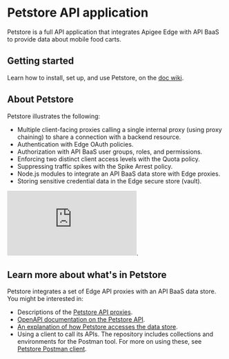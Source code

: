 # Petstore API application

Petstore is a full API application that integrates Apigee Edge with API BaaS to provide data about mobile food carts.

## Getting started

Learn how to install, set up, and use Petstore, on the [doc wiki](https://github.com/apigee/streetcarts/wiki).

## About Petstore

Petstore illustrates the following:

* Multiple client-facing proxies calling a single internal proxy (using proxy chaining) to share a connection with a backend resource.
* Authentication with Edge OAuth policies.
* Authorization with API BaaS user groups, roles, and permissions.
* Enforcing two distinct client access levels with the Quota policy.
* Suppressing traffic spikes with the Spike Arrest policy.
* Node.js modules to integrate an API BaaS data store with Edge proxies.
* Storing sensitive credential data in the Edge secure store (vault).

![Petstore diagram](https://github.com/campbebc/BaaSpetstore/blob/master/Petstore-Data-Flow.pdf).


## Learn more about what's in Petstore

Petstore integrates a set of Edge API proxies with an API BaaS data store. You might be interested in:

* Descriptions of the [Petstore API proxies](https://github.com/campbebc/BaaSpetstore/tree/master/petstore/proxies/src/gateway).
* [OpenAPI documentation on the Petstore API](https://github.com/campbebc/BaaSpetstore/tree/master/petstore/specs/openapi).
* [An explanation of how Petstore accesses the data store](https://github.com/campbebc/BaaSpetstore/tree/master/petstore/proxies/src/gateway/data-manager).
* Using a client to call its APIs. The repository includes collections and environments for the Postman tool. For more on using these, see [Petstore Postman client](https://github.com/campbebc/BaaSpetstore/tree/master/petstore/clients/postman).

